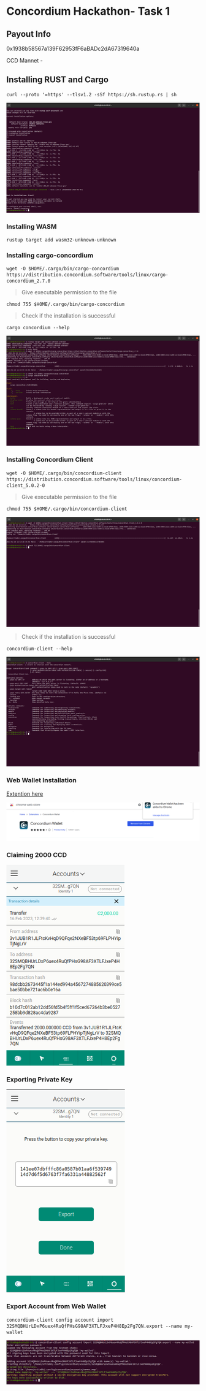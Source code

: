 
# Concordium Hackathon- Task 1

## Payout Info

0x1938b58567a139F62953fF6aBADc2dA67319640a

CCD Mannet - 

## Installing RUST and Cargo
```
curl --proto '=https' --tlsv1.2 -sSf https://sh.rustup.rs | sh
```
![image](img/rust-install.png)

### Installing WASM

```
rustup target add wasm32-unknown-unknown
```

### Installing cargo-concordium
```
wget -O $HOME/.cargo/bin/cargo-concordium https://distribution.concordium.software/tools/linux/cargo-concordium_2.7.0
```
> Give executable permission to the file
```
chmod 755 $HOME/.cargo/bin/cargo-concordium
```
> Check if the installation is successful
```
cargo concordium --help
```

![image](img/wasm-cargo-concordium.png)

### Installing Concordium Client
```
wget -O $HOME/.cargo/bin/concordium-client https://distribution.concordium.software/tools/linux/concordium-client_5.0.2-0
```

> Give executable permission to the file
```
chmod 755 $HOME/.cargo/bin/concordium-client
```
![image](img/client-installation.png)

> Check if the installation is successful
```
concordium-client --help
```
![image](img/client-install.png)


### Web Wallet Installation
[Extention here](https://chrome.google.com/webstore/detail/concordium-wallet/mnnkpffndmickbiakofclnpoiajlegmg?hl=en-US)

![image](img/wallet-ext1.png)

### Claiming 2000 CCD
![image](img/ccd-claim.png)

### Exporting Private Key
![image](img/export-key.png)

### Export Account from Web Wallet
```
concordium-client config account import 32SMQBHUrLDxP6uex4RuQfPHsG98AF3XTLFJxeP4H8Ep2Fg7QN.export --name my-wallet
```
![image](img/export.png)